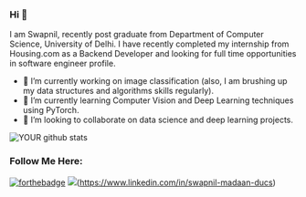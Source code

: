 ### Hi 👋
I am Swapnil, recently post graduate from Department of Computer Science, University of Delhi. I have recently completed my internship from Housing.com as a Backend Developer and looking for full time opportunities in software engineer profile.
- 🔭 I’m currently working on image classification (also, I am brushing up my data structures and algorithms skills regularly).
- 🌱 I’m currently learning Computer Vision and Deep Learning techniques using PyTorch.
- 🤝 I’m looking to collaborate on data science and deep learning projects. 


![YOUR github stats](https://github-readme-stats.vercel.app/api?username=SwapnilMadaan)

### Follow Me Here:
[![forthebadge](https://img.shields.io/github/followers/SwapnilMadaan?label=GitHub&style=social)](https://github.com/SwapnilMadaan)
<img src="https://img.shields.io/badge/linkedin-%230077B5.svg?&style=for-the-badge&logo=linkedin&logoColor=white">(https://www.linkedin.com/in/swapnil-madaan-ducs)
